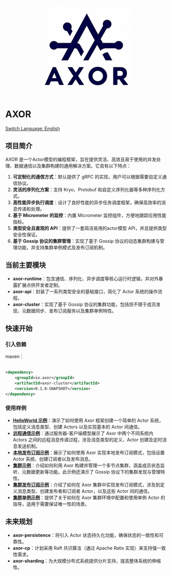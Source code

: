 <div align="center">
<img alt="icon.png" src="docs/images/icon.png"/>
</div>

# AXOR
[Switch Language: English](README-en.md)

## 项目简介

AXOR 是一个Actor模型的编程框架，旨在提供灵活、高效且易于使用的并发处理、数据通信以及集群构建的通用解决方案。它具有以下特点：

1. **可定制化的通信方式**：默认提供了 gRPC 的实现，用户可以根据需要自定义通信协议。
2. **灵活的序列化方案**：支持 Kryo、Protobuf 和自定义序列化器等多种序列化方式。
3. **高性能异步执行调度**：设计了良好性能的异步任务调度框架，确保高效率的消息传递和处理。
4. **基于 Micrometer 的监控**：内置 Micrometer 监控组件，方便地跟踪应用性能指标。
5. **类型安全且直观的 API**：提供了一套简洁易用的actor模型 API，并且提供类型安全性保证。
6. **基于 Gossip 协议的集群管理**：实现了基于 Gossip 协议的动态集群构建与管理功能，并支持集群单例模式及发布订阅机制。

## 当前主要模块

- **axor-runtime**：包含通信、序列化、异步调度等核心运行时逻辑，并对外暴露扩展点供开发者定制。
- **axor-api**：封装了一系列类型安全的基础接口，简化了 Actor 系统的操作流程。
- **axor-cluster**：实现了基于 Gossip 协议的集群功能，包括但不限于成员发现、元数据同步、发布订阅服务以及集群单例特性。

## 快速开始

### 引入依赖

maven：

```xml

<dependency>
    <groupId>io.axor</groupId>
    <artifactId>axor-cluster</artifactId>
    <version>0.1.0-SNAPSHOT</version>
</dependency>
```

### 使用样例

- [**HelloWorld 示例**](docs/example/helloworld.md)：演示了如何使用 Axor 框架创建一个简单的 Actor
  系统，包括定义消息类型、创建 Actors 以及实现基本的 Actor 间通信。
- [**远程通信示例**](docs/example/remote_contact.md)：通过服务器-客户端模型展示了 Axor 中两个不同系统内
  Actors 之间的远程消息传递过程，涉及消息类型的定义、Actor 创建及定时消息发送机制。
- [**本地发布订阅示例**](docs/example/local_pubsub.md)：展示了如何使用 Axor 实现本地发布订阅模式，包括设置
  Actor 系统、创建订阅者以及发布消息。
- [**集群示例**](docs/example/cluster_simple.md)：介绍如何利用 Axor
  构建并管理一个多节点集群，涵盖成员状态监听、元数据更新等功能。此示例还演示了 Gossip 协议下的集群发现与管理特性。
- [**集群发布订阅示例**](docs/example/cluster_pubsub.md)：介绍了如何在 Axor
  集群中实现发布订阅模式，涉及到定义消息类型、创建发布者和订阅者 Actor，以及这些 Actor 间的通信。
- [**集群单例示例**](docs/example/cluster_singleton.md)：提供了关于如何在 Axor 集群环境中配置和使用单例
  Actor 的指导，适用于需要保证唯一性的场景。

## 未来规划

- **axor-persistence**：将引入 Actor 状态持久化功能，确保状态的一致性和可靠性。
- **axor-cp**：计划采用 Raft 共识算法（通过 Apache Ratis 实现）来支持强一致性需求。
- **axor-sharding**：为大规模分布式系统提供分片支持，提高整体系统的伸缩性。

